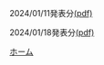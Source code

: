 2024/01/11発表分[(pdf)](grad-seminar/2024-01-11.pdf)

2024/01/18発表分[(pdf)](grad-seminar-2024-01/2024-01-18.pdf)

[ホーム](index.md)